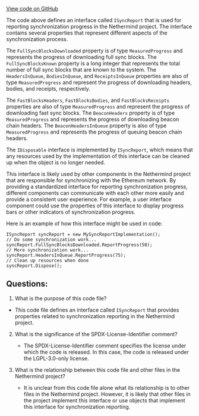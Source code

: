[View code on GitHub](https://github.com/NethermindEth/nethermind/src/Nethermind/Nethermind.Synchronization/Reporting/ISyncReport.cs)

The code above defines an interface called `ISyncReport` that is used for reporting synchronization progress in the Nethermind project. The interface contains several properties that represent different aspects of the synchronization process.

The `FullSyncBlocksDownloaded` property is of type `MeasuredProgress` and represents the progress of downloading full sync blocks. The `FullSyncBlocksKnown` property is a long integer that represents the total number of full sync blocks that are known to the system. The `HeadersInQueue`, `BodiesInQueue`, and `ReceiptsInQueue` properties are also of type `MeasuredProgress` and represent the progress of downloading headers, bodies, and receipts, respectively.

The `FastBlocksHeaders`, `FastBlocksBodies`, and `FastBlocksReceipts` properties are also of type `MeasuredProgress` and represent the progress of downloading fast sync blocks. The `BeaconHeaders` property is of type `MeasuredProgress` and represents the progress of downloading beacon chain headers. The `BeaconHeadersInQueue` property is also of type `MeasuredProgress` and represents the progress of queuing beacon chain headers.

The `IDisposable` interface is implemented by `ISyncReport`, which means that any resources used by the implementation of this interface can be cleaned up when the object is no longer needed.

This interface is likely used by other components in the Nethermind project that are responsible for synchronizing with the Ethereum network. By providing a standardized interface for reporting synchronization progress, different components can communicate with each other more easily and provide a consistent user experience. For example, a user interface component could use the properties of this interface to display progress bars or other indicators of synchronization progress. 

Here is an example of how this interface might be used in code:

```
ISyncReport syncReport = new MySyncReportImplementation();
// Do some synchronization work...
syncReport.FullSyncBlocksDownloaded.ReportProgress(50);
// More synchronization work...
syncReport.HeadersInQueue.ReportProgress(75);
// Clean up resources when done
syncReport.Dispose();
```
## Questions: 
 1. What is the purpose of this code file?
   - This code file defines an interface called `ISyncReport` that provides properties related to synchronization reporting in the Nethermind project.

2. What is the significance of the SPDX-License-Identifier comment?
   - The SPDX-License-Identifier comment specifies the license under which the code is released. In this case, the code is released under the LGPL-3.0-only license.

3. What is the relationship between this code file and other files in the Nethermind project?
   - It is unclear from this code file alone what its relationship is to other files in the Nethermind project. However, it is likely that other files in the project implement this interface or use objects that implement this interface for synchronization reporting.